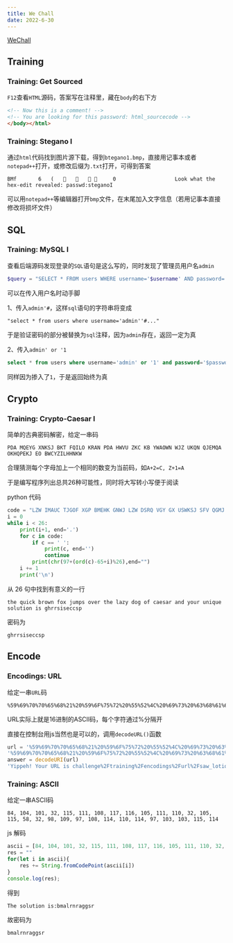 ```yaml
---
title: We Chall
date: 2022-6-30
---
```


[WeChall](https://www.wechall.net/)

## Training

### Training: Get Sourced

`F12`查看`HTML`源码，答案写在注释里，藏在`body`的右下方

~~~html
<!-- Now this is a comment! -->
<!-- You are looking for this password: html_sourcecode -->       
</body></html>
~~~

### Training: Stegano Ⅰ

通过`html`代码找到图片源下载，得到`btegano1.bmp`，直接用记事本或者`notepad++`打开，或修改后缀为`.txt`打开，可得到答案

~~~
BMf       6   (               0                   Look what the hex-edit revealed: passwd:steganoI
~~~

可以用`notepad++`等编辑器打开`bmp`文件，在末尾加入文字信息（若用记事本直接修改将损坏文件）

## SQL

### Training: MySQL Ⅰ

查看后端源码发现登录的`SQL`语句是这么写的，同时发现了管理员用户名`admin`

~~~php
$query = "SELECT * FROM users WHERE username='$username' AND password='$password'";
~~~

可以在传入用户名时动手脚

1、传入`admin'#`，这样`sql`语句的字符串将变成

~~~
"select * from users where username='admin''#..."
~~~

于是验证密码的部分被替换为`sql`注释，因为`admin`存在，返回一定为真

2、传入`admin' or '1`

~~~sql
select * from users where username='admin' or '1' and password='$password'
~~~

同样因为掺入了`1`，于是返回始终为真

## Crypto

### Training:  Crypto-Caesar Ⅰ

简单的古典密码解密，给定一串码

~~~
PDA MQEYG XNKSJ BKT FQILO KRAN PDA HWVU ZKC KB YWAOWN WJZ UKQN QJEMQA OKHQPEKJ EO BWCYZILHHNKW
~~~

合理猜测每个字母加上一个相同的数变为当前码，如`A+2=C, Z+1=A`

于是编写程序列出总共26种可能性，同时将大写转小写便于阅读

python 代码

~~~python
code = "LZW IMAUC TJGOF XGP BMEHK GNWJ LZW DSRQ VGY GX USWKSJ SFV QGMJ MFAIMW KGDMLAGF AK YZJJKAKWUUKH"
i = 0
while i < 26:
    print(i+1, end='.')
    for c in code:
        if c == ' ':
            print(c, end='')
            continue
        print(chr(97+(ord(c)-65+i)%26),end="")
    i += 1
    print('\n')
~~~

从 26 句中找到有意义的一行

~~~
the quick brown fox jumps over the lazy dog of caesar and your unique solution is ghrrsiseccsp
~~~

密码为

~~~
ghrrsiseccsp
~~~

## Encode

### Encodings: URL

给定一串`URL`码

~~~
%59%69%70%70%65%68%21%20%59%6F%75%72%20%55%52%4C%20%69%73%20%63%68%61%6C%6C%65%6E%67%65%2F%74%72%61%69%6E%69%6E%67%2F%65%6E%63%6F%64%69%6E%67%73%2F%75%72%6C%2F%73%61%77%5F%6C%6F%74%69%6F%6E%2E%70%68%70%3F%70%3D%64%64%6F%65%70%61%6C%68%65%61%73%68%26%63%69%64%3D%35%32%23%70%61%73%73%77%6F%72%64%3D%66%69%62%72%65%5F%6F%70%74%69%63%73%20%56%65%72%79%20%77%65%6C%6C%20%64%6F%6E%65%21
~~~

URL实际上就是16进制的ASCII码，每个字符通过%分隔开

直接在控制台用js当然也是可以的，调用`decodeURL()`函数

~~~js
url = '%59%69%70%70%65%68%21%20%59%6F%75%72%20%55%52%4C%20%69%73%20%63%68%61%6C%6C%65%6E%67%65%2F%74%72%61%69%6E%69%6E%67%2F%65%6E%63%6F%64%69%6E%67%73%2F%75%72%6C%2F%73%61%77%5F%6C%6F%74%69%6F%6E%2E%70%68%70%3F%70%3D%64%64%6F%65%70%61%6C%68%65%61%73%68%26%63%69%64%3D%35%32%23%70%61%73%73%77%6F%72%64%3D%66%69%62%72%65%5F%6F%70%74%69%63%73%20%56%65%72%79%20%77%65%6C%6C%20%64%6F%6E%65%21'
'%59%69%70%70%65%68%21%20%59%6F%75%72%20%55%52%4C%20%69%73%20%63%68%61%6C%6C%65%6E%67%65%2F%74%72%61%69%6E%69%6E%67%2F%65%6E%63%6F%64%69%6E%67%73%2F%75%72%6C%2F%73%61%77%5F%6C%6F%74%69%6F%6E%2E%70%68%70%3F%70%3D%64%64%6F%65%70%61%6C%68%65%61%73%68%26%63%69%64%3D%35%32%23%70%61%73%73%77%6F%72%64%3D%66%69%62%72%65%5F%6F%70%74%69%63%73%20%56%65%72%79%20%77%65%6C%6C%20%64%6F%6E%65%21'
answer = decodeURI(url)
'Yippeh! Your URL is challenge%2Ftraining%2Fencodings%2Furl%2Fsaw_lotion.php%3Fp%3Dddoepalheash%26cid%3D52%23password%3Dfibre_optics Very well done!'
~~~

### Training: ASCII

给定一串ASCII码

~~~
84, 104, 101, 32, 115, 111, 108, 117, 116, 105, 111, 110, 32, 105, 115, 58, 32, 98, 109, 97, 108, 114, 110, 114, 97, 103, 103, 115, 114
~~~

js 解码

```js
ascii = [84, 104, 101, 32, 115, 111, 108, 117, 116, 105, 111, 110, 32, 105, 115, 58, 32, 98, 109, 97, 108, 114, 110, 114, 97, 103, 103, 115, 114]
res = ""
for(let i in ascii){
    res += String.fromCodePoint(ascii[i])
}
console.log(res);
```

得到

```
The solution is:bmalrnraggsr
```

故密码为

```
bmalrnraggsr
```

